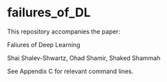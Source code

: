# failures_of_DL

This repository accompanies the paper:

Faliures of Deep Learning

Shai Shalev-Shwartz, Ohad Shamir, Shaked Shammah

See Appendix C for relevant command lines. 
